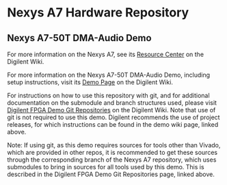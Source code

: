 # Nexys A7 Hardware Repository

## Nexys A7-50T DMA-Audio Demo

For more information on the Nexys A7, see its [Resource Center](https://reference.digilentinc.com/reference/programmable-logic/nexys-a7/start) on the Digilent Wiki.

For more information on the Nexys A7-50T DMA-Audio Demo, including setup instructions, visit its [Demo Page](https://reference.digilentinc.com/reference/programmable-logic/nexys-a7/demos/dma-audio) on the Digilent Wiki.

For instructions on how to use this repository with git, and for additional documentation on the submodule and branch structures used, please visit [Digilent FPGA Demo Git Repositories](https://reference.digilentinc.com/reference/programmable-logic/documents/git) on the Digilent Wiki. Note that use of git is not required to use this demo. Digilent recommends the use of project releases, for which instructions can be found in the demo wiki page, linked above.

Note: If using git, as this demo requires sources for tools other than Vivado, which are provided in other repos, it is recommended to get these sources through the corresponding branch of the Nexys A7 repository, which uses submodules to bring in sources for all tools used by this demo. This is described in the Digilent FPGA Demo Git Repositories page, linked above.

